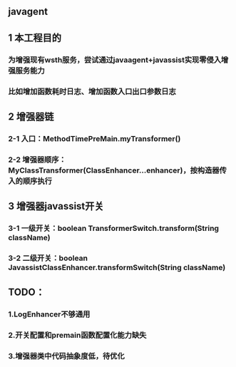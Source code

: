 ## javagent
## 1 本工程目的
### 为增强现有wsth服务，尝试通过javaagent+javassist实现零侵入增强服务能力
### 比如增加函数耗时日志、增加函数入口出口参数日志
## 2 增强器链
### 2-1 入口：MethodTimePreMain.myTransformer()
### 2-2 增强器顺序：MyClassTransformer(ClassEnhancer...enhancer)，按构造器传入的顺序执行

## 3 增强器javassist开关
### 3-1 一级开关：boolean TransformerSwitch.transform(String className)
### 3-2 二级开关：boolean JavassistClassEnhancer.transformSwitch(String className)

## TODO：
### 1.LogEnhancer不够通用
### 2.开关配置和premain函数配置化能力缺失
### 3.增强器类中代码抽象度低，待优化


